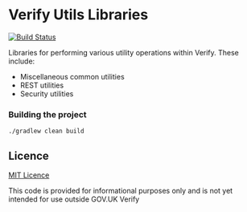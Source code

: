 
# Verify Utils Libraries

[![Build Status](https://travis-ci.org/alphagov/verify-utils-libs.svg?branch=master)](https://travis-ci.org/alphagov/verify-utils-libs)

Libraries for performing various utility operations within Verify. These include:

* Miscellaneous common utilities
* REST utilities
* Security utilities

### Building the project

`./gradlew clean build`

## Licence

[MIT Licence](LICENCE)

This code is provided for informational purposes only and is not yet intended for use outside GOV.UK Verify
